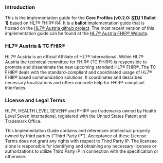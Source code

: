 ### Introduction

This is the implementation guide for the **Core Profiles (v0.2.0: [STU](https://www.hl7.org/fhir/versions.html) 1 Ballot 1)** based on HL7® FHIR® R4. It is a **ballot** implementation guide that is hosted on the [HL7® Austria github project](https://github.com/HL7Austria). The most recent version of this implementation guide can be found at the [HL7® Austria FHIR® Website](http://fhir.at).

### HL7® Austria & TC FHIR®

HL7® Austria is an official Affiliate of HL7® International. Within HL7® Austria the technical committee for FHIR® (TC FHIR®) is responsible to promote and disseminate the new upcoming standard HL7® FHIR®.
The TC FHIR® deals with the standard-compliant and coordinated usage of HL7® FHIR® based communication solutions.
It coordinates and describes necessary localizations and offers concrete help for FHIR®-compliant interfaces.

### License and Legal Terms
HL7®, HEALTH LEVEL SEVEN® and FHIR® are trademarks owned by Health Level Seven International, registered with the United States Patent and Trademark Office.

This Implementation Guide contains and references intellectual property owned by third parties (“Third Party IP”). Acceptance of these License Terms does not grant any rights with respect to Third Party IP. The licensee alone is responsible for identifying and obtaining any necessary licenses or authorizations to utilize Third Party IP in connection with the specification or otherwise.